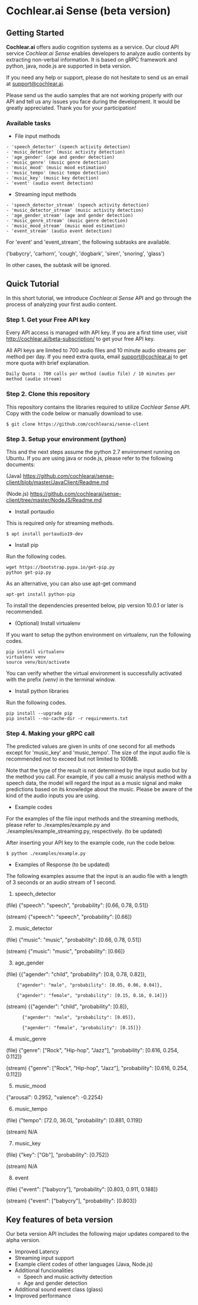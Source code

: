 # Cochlear.ai Sense (beta version)

## Getting Started

**Cochlear.ai** offers audio cognition systems as a service. Our cloud API service *Cochlear.ai Sense* enables developers to analyze audio contents by extracting non-verbal information. It is based on gRPC framework and python, java, node.js are supported in beta version.

If you need any help or support, please do not hesitate to send us an email at support@cochlear.ai.

Please send us the audio samples that are not working properly with our API and tell us any issues you face during the development. It would be greatly appreciated. Thank you for your participation!



### Available tasks

- File input methods
```
- 'speech_detector' (speech activity detection)
- 'music_detector' (music activity detection)
- 'age_gender' (age and gender detection)
- 'music_genre' (music genre detection)
- 'music_mood' (music mood estimation)
- 'music_tempo' (music tempo detection)
- 'music_key' (music key detection)
- 'event' (audio event detection)
```

- Streaming input methods
```
- 'speech_detector_stream' (speech activity detection)
- 'music_detector_stream' (music activity detection)
- 'age_gender_stream' (age and gender detection)
- 'music_genre_stream' (music genre detection)
- 'music_mood_stream' (music mood estimation)
- 'event_stream' (audio event detection)
```

For 'event' and 'event_stream', the following subtasks are available.

('babycry', 'carhorn', 'cough', 'dogbark', 'siren', 'snoring', 'glass')

In other cases, the subtask will be ignored.



## Quick Tutorial

In this short tutorial, we introduce *Cochlear.ai Sense* API and go through the process of analyzing your first audio content.



### Step 1. Get your Free API key
Every API access is managed with API key. If you are a first time user, visit http://cochlear.ai/beta-subscription/ to get your free API key.

All API keys are limited to 700 audio files and 10 minute audio streams per method per day. If you need extra quota, email support@cochlear.ai to get more quota with brief explanation.

```
Daily Quota : 700 calls per method (audio file) / 10 minutes per method (audio stream)
```


### Step 2. Clone this repository
This repository contains the libraries required to utilize *Cochlear Sense API*. Copy with the code below or manually download to use.
```
$ git clone https://github.com/cochlearai/sense-client
```


### Step 3. Setup your environment (python)
This and the next steps assume the python 2.7 environment running on Ubuntu. If you are using java or node.js, please refer to the following documents:

(Java) https://github.com/cochlearai/sense-client/blob/master/JavaClient/Readme.md

(Node.js) https://github.com/cochlearai/sense-client/tree/master/NodeJS/Readme.md


- Install portaudio

This is required only for streaming methods.

```
$ apt install portaudio19-dev
```


- Install pip

Run the following codes.

```
wget https://bootstrap.pypa.io/get-pip.py
python get-pip.py
```

As an alternative, you can also use apt-get command

```
apt-get install python-pip
```

To install the dependencies presented below, pip version 10.0.1 or later is recommended.


- (Optional) Install virtualenv

If you want to setup the python environment on virtualenv, run the following codes.

```
pip install virtualenv
virtualenv venv 
source venv/bin/activate
```

You can verify whether the virtual environment is successfully activated with the prefix *(venv)* in the terminal window.


- Install python libraries

Run the following codes.

```
pip install --upgrade pip
pip install --no-cache-dir -r requirements.txt
```


### Step 4. Making your gRPC call

The predicted values are given in units of one second for all methods except for 'music_key' and 'music_tempo'. The size of the input audio file is recommended not to exceed but not limited to 100MB.

Note that the type of the result is not determined by the input audio but by the method you call. For example, if you call a music analysis method with a speech data, the model will regard the input as a music signal and make predictions based on its knowledge about the music. Please be aware of the kind of the audio inputs you are using.

- Example codes

For the examples of the file input methods and the streaming methods, please refer to ./examples/example.py and ./examples/example_streaming.py, respectively. (to be updated)

After inserting your API key to the example code, run the code below.

```
$ python ./examples/example.py
```

- Examples of Response (to be updated)

The following examples assume that the input is an audio file with a length of 3 seconds or an audio stream of 1 second.

1. speech_detector

(file) {"speech": "speech", "probability": [0.66, 0.78, 0.51]}

(stream) {"speech": "speech", "probability": [0.66]}

2. music_detector

(file) {"music": "music", "probability": [0.66, 0.78, 0.51]}

(stream) {"music": "music", "probability": [0.66]}

3. age_gender

(file) {{"agender": "child", "probability": [0.8, 0.78, 0.82]},

        {"agender": "male", "probability": [0.05, 0.06, 0.04]},
        
        {"agender": "female", "probability": [0.15, 0.16, 0.14]}}

(stream) {{"agender": "child", "probability": [0.8]},

          {"agender": "male", "probability": [0.05]},
          
          {"agender": "female", "probability": [0.15]}}

4. music_genre

(file) {"genre": ["Rock", "Hip-hop", "Jazz"],  "probability": [0.616, 0.254, 0.112]}

(stream) {"genre": ["Rock", "Hip-hop", "Jazz"],  "probability": [0.616, 0.254, 0.112]}

5. music_mood

{"arousal": 0.2952, "valence": -0.2254}

6. music_tempo

(file) {"tempo": [72.0, 36.0], "probability": [0.881, 0.119]}

(stream) N/A

7. music_key

(file) {"key": ["Gb"], "probability": [0.752]}

(stream) N/A

8. event

(file) {"event": ["babycry"],  "probability": [0.803, 0.911, 0.188]}

(stream) {"event": ["babycry"],  "probability": [0.803]}


## Key features of beta version

Our beta version API includes the following major updates compared to the alpha version.

- Improved Latency
- Streaming input support
- Example client codes of other languages (Java, Node.js)
- Additional funcionalities
    - Speech and music activity detection
    - Age and gender detection
- Additional sound event class (glass)
- Improved performance


